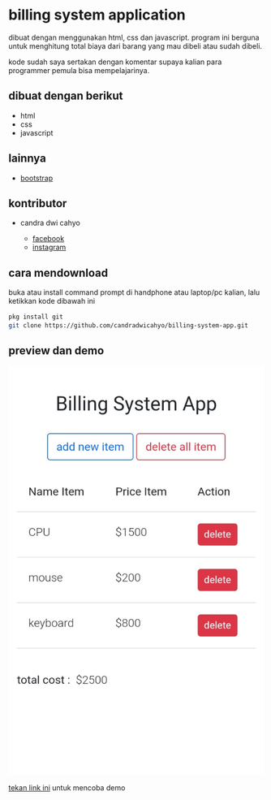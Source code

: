 # billing system application

dibuat dengan menggunakan html, css dan javascript. program ini berguna untuk menghitung total biaya dari barang yang mau dibeli atau sudah dibeli.

kode sudah saya sertakan dengan komentar supaya kalian para programmer pemula bisa mempelajarinya.

## dibuat dengan berikut

* html
* css
* javascript

## lainnya

* [bootstrap](https://getbootstrap.com)

## kontributor

* candra dwi cahyo

  * [facebook](https://facebook.com/candradwicahyo18)
  * [instagram](https://instagram.com/candradwicahyo18)

## cara mendownload

buka atau install command prompt di handphone atau laptop/pc kalian, lalu ketikkan kode dibawah ini

```bash 
pkg install git 
git clone https://github.com/candradwicahyo/billing-system-app.git
```

## preview dan demo 

![preview](https://github.com/candradwicahyo/billing-system-app/blob/master/image.jpg)

[tekan link ini](https://candradwicahyo.github.io/billing-system-app) untuk mencoba demo 